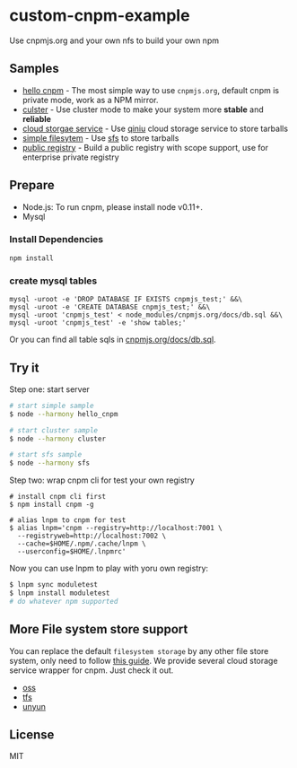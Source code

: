 custom-cnpm-example
===========

Use cnpmjs.org and your own nfs to build your own npm

## Samples

- [hello cnpm](hello_cnpm) - The most simple way to use `cnpmjs.org`, default cnpm is private mode, work as a NPM mirror.
- [culster](cluster) - Use cluster mode to make your system more **stable** and **reliable**
- [cloud storgae service](cloud_storage_service) - Use [qiniu](http://www.qiniu.com/) cloud storage service to store tarballs
- [simple filesytem](sfs) - Use [sfs](https://github.com/cnpm/sfs) to store tarballs
- [public registry](public) - Build a public registry with scope support, use for enterprise private registry

## Prepare

- Node.js: To run cnpm, please install node v0.11+.
- Mysql

### Install Dependencies

```
npm install
```

### create mysql tables

```
mysql -uroot -e 'DROP DATABASE IF EXISTS cnpmjs_test;' &&\
mysql -uroot -e 'CREATE DATABASE cnpmjs_test;' &&\
mysql -uroot 'cnpmjs_test' < node_modules/cnpmjs.org/docs/db.sql &&\
mysql -uroot 'cnpmjs_test' -e 'show tables;'

```

Or you can find all table sqls in [cnpmjs.org/docs/db.sql](https://github.com/cnpm/cnpmjs.org/blob/master/docs/db.sql).

## Try it

Step one: start server

```bash
# start simple sample
$ node --harmony hello_cnpm

# start cluster sample
$ node --harmony cluster

# start sfs sample
$ node --harmony sfs
```

Step two: wrap cnpm cli for test your own registry

```
# install cnpm cli first
$ npm install cnpm -g

# alias lnpm to cnpm for test
$ alias lnpm='cnpm --registry=http://localhost:7001 \
  --registryweb=http://localhost:7002 \
  --cache=$HOME/.npm/.cache/lnpm \
  --userconfig=$HOME/.lnpmrc'
```

Now you can use lnpm to play with yoru own registry:

```bash
$ lnpm sync moduletest
$ lnpm install moduletest
# do whatever npm supported
```

## More File system store support

You can replace the default `filesystem storage` by any other file store system, only need to follow [this guide](https://github.com/cnpm/cnpmjs.org/wiki/NFS-Guide).
We provide several cloud storage service wrapper for cnpm. Just check it out.

* [oss](https://github.com/cnpm/oss-cnpm)
* [tfs](https://github.com/cnpm/tfs-cnpm)
* [unyun](https://github.com/cnpm/unyun-cnpm)

## License
MIT
